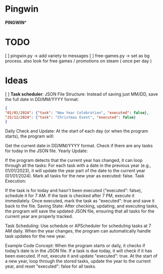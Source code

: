 # Pingwin
**PINGWIN***

# TODO

[ ] pingwin.py -> add variety to messages
[ ] free-games.py -> set as bg process. also look for free games / promotions on steam ( once per day )

# Ideas

[ ] **Task scheduler**:
JSON File Structure: Instead of saving just MM/DD, save the full date in DD/MM/YYYY format:
```json
{
"01/01/2024": {"task": "New Year Celebration", "executed": false},
"25/12/2024": {"task": "Christmas Event", "executed": false}
}
```
Daily Check and Update: At the start of each day (or when the program starts), the program will:

Get the current date in DD/MM/YYYY format.
Check if there are any tasks for today in the JSON file.
Yearly Update:

If the program detects that the current year has changed, it can loop through all the tasks:
For each task with a date in the previous year (e.g., 01/01/2023), it will update the year part of the date to the current year (01/01/2024).
Mark all tasks for the new year as executed: false.
Task Execution:

If the task is for today and hasn't been executed ("executed": false), schedule it for 7 AM.
If the task is checked after 7 PM, execute it immediately.
Once executed, mark the task as "executed": true and save it back to the file.
Saving State: After checking, updating, and executing tasks, the program will save the updated JSON file, ensuring that all tasks for the current year are properly tracked.

Task Scheduling: Use schedule or APScheduler for scheduling tasks at 7 AM daily. When the year changes, the program can automatically handle task updates for the new year.

Example Code Concept:
When the program starts or daily, it checks if today’s date is in the JSON file.
If a task is due today, it will check if it has been executed. If not, execute it and update "executed": true.
At the start of a new year, loop through the stored tasks, update the year to the current year, and reset "executed": false for all tasks.